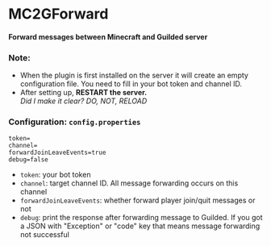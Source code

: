 # MC2GForward
#### Forward messages between Minecraft and Guilded server
### Note:
- When the plugin is first installed on the server it will create an empty configuration file. You need to fill in your bot token and channel ID.
- After setting up, **RESTART the server.**<br>
*Did I make it clear? DO, NOT, RELOAD*
### Configuration: `config.properties`
```properties
token=
channel=
forwardJoinLeaveEvents=true
debug=false
```
- `token`: your bot token
- `channel`: target channel ID. All message forwarding occurs on this channel
- `forwardJoinLeaveEvents`: whether forward player join/quit messages or not
- `debug`: print the response after forwarding message to Guilded. If you got a JSON with "Exception" or "code" key that means message forwarding not successful<br>
